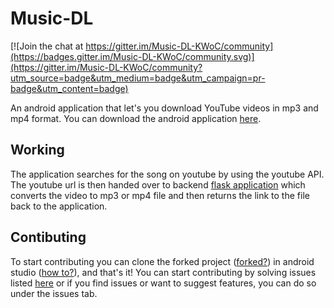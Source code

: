 # Music-DL
[![Join the chat at https://gitter.im/Music-DL-KWoC/community](https://badges.gitter.im/Music-DL-KWoC/community.svg)](https://gitter.im/Music-DL-KWoC/community?utm_source=badge&utm_medium=badge&utm_campaign=pr-badge&utm_content=badge)

An android application that let's you download YouTube videos in mp3 and mp4 format. You can download the android
application [here](https://github.com/CaptainDaVinci/Music-DL/releases/tag/v1.0).


## Working

The application searches for the song on youtube by using the youtube API. The youtube url is then handed over
to backend [flask application](https://github.com/CaptainDaVinci/Music-DL-Server) which converts the video to mp3 
or mp4 file and then returns the link to the file back to the application.


## Contibuting

To start contributing you can clone the forked project ([forked?](https://www.digitalocean.com/community/tutorials/how-to-create-a-pull-request-on-github)) in android studio ([how to?](https://www.londonappdeveloper.com/how-to-clone-a-github-project-on-android-studio/)), and that's it! You can start contributing by solving issues listed [here](https://github.com/CaptainDaVinci/Music-DL/issues) or
if you find issues or want to suggest features, you can do so under the issues tab.
